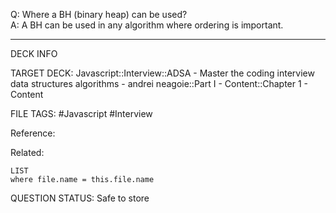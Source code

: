 Q: Where a BH (binary heap) can be used?  
A: A BH can be used in any algorithm where ordering is important.
<!--ID: 1693659893122-->

---

DECK INFO

TARGET DECK: Javascript::Interview::ADSA - Master the coding interview data structures algorithms - andrei neagoie::Part I - Content::Chapter 1 - Content

FILE TAGS: #Javascript #Interview

Reference:

Related:

```dataview
LIST
where file.name = this.file.name
```


QUESTION STATUS: Safe to store